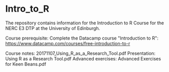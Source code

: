 # Intro_to_R
The repository contains information for the Introduction to R Course for the NERC E3 DTP at the University of Edinburgh.

Course prerequisite: Complete the Datacamp course "Introduction to R": https://www.datacamp.com/courses/free-introduction-to-r

Course notes: 20171107_Using_R_as_a_Research_Tool.pdf
Presentation: Using R as a Research Tool.pdf
Advanced exercises: Advanced Exercises for Keen Beans.pdf





